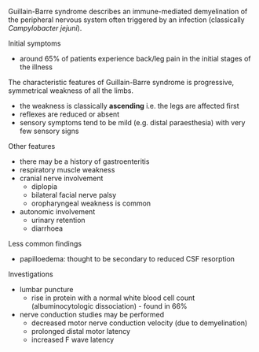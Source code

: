 Guillain\-Barre syndrome describes an immune\-mediated demyelination of the peripheral nervous system often triggered by an infection (classically *Campylobacter jejuni*).   
  
Initial symptoms  
* around 65% of patients experience back/leg pain in the initial stages of the illness

  
The characteristic features of Guillain\-Barre syndrome is progressive, symmetrical weakness of all the limbs.   
* the weakness is classically **ascending** i.e. the legs are affected first
* reflexes are reduced or absent
* sensory symptoms tend to be mild (e.g. distal paraesthesia) with very few sensory signs

  
Other features  
* there may be a history of gastroenteritis
* respiratory muscle weakness
* cranial nerve involvement
	+ diplopia
	+ bilateral facial nerve palsy
	+ oropharyngeal weakness is common
* autonomic involvement
	+ urinary retention
	+ diarrhoea

  
Less common findings  
* papilloedema: thought to be secondary to reduced CSF resorption

  
Investigations  
* lumbar puncture
	+ rise in protein with a normal white blood cell count (albuminocytologic dissociation) \- found in 66%
* nerve conduction studies may be performed
	+ decreased motor nerve conduction velocity (due to demyelination)
	+ prolonged distal motor latency
	+ increased F wave latency
